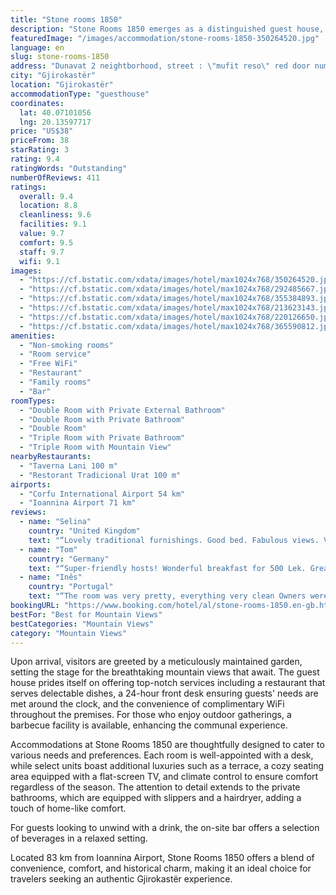 ```yaml
---
title: "Stone rooms 1850"
description: "Stone Rooms 1850 emerges as a distinguished guest house, located in the historic heart of Gjirokastër, just a stone's throw away from the serene Zaravina Lake."
featuredImage: "/images/accommodation/stone-rooms-1850-350264520.jpg"
language: en
slug: stone-rooms-1850
address: "Dunavat 2 neightborhood, street : \"mufit reso\" red door number 6, 6001 Gjirokastër, Albania"
city: "Gjirokastër"
location: "Gjirokastër"
accommodationType: "guesthouse"
coordinates:
  lat: 40.07101056
  lng: 20.13597717
price: "US$38"
priceFrom: 38
starRating: 3
rating: 9.4
ratingWords: "Outstanding"
numberOfReviews: 411
ratings:
  overall: 9.4
  location: 8.8
  cleanliness: 9.6
  facilities: 9.1
  value: 9.7
  comfort: 9.5
  staff: 9.7
  wifi: 9.1
images:
  - "https://cf.bstatic.com/xdata/images/hotel/max1024x768/350264520.jpg?k=6e4ec17adab97195aaa13f2e5e66bc37c0ad8c6e7095bd78af5e48fec8fd0275&o=&hp=1"
  - "https://cf.bstatic.com/xdata/images/hotel/max1024x768/292485667.jpg?k=b379ae493f2e23419d5cac8d54eaae2331c04e220635c7a68b0d76d3ab384e73&o=&hp=1"
  - "https://cf.bstatic.com/xdata/images/hotel/max1024x768/355384893.jpg?k=4ba119ee3add58ce5a6b9899e6c820ab709d3d2b013f211923158a512f05313e&o=&hp=1"
  - "https://cf.bstatic.com/xdata/images/hotel/max1024x768/213623143.jpg?k=2078d354a8331f76eba872044d08e9791dead36d89377f8410da07c38405b03e&o=&hp=1"
  - "https://cf.bstatic.com/xdata/images/hotel/max1024x768/220126650.jpg?k=3b3b6d379dab0be73adc63177ada82bfd0e55f1fc60cbb16591dc62f576bbbe5&o=&hp=1"
  - "https://cf.bstatic.com/xdata/images/hotel/max1024x768/365590812.jpg?k=919dc472f5ddfd08333b1136bc9844001770cd1cebd59c224ad13a27540a32f9&o=&hp=1"
amenities:
  - "Non-smoking rooms"
  - "Room service"
  - "Free WiFi"
  - "Restaurant"
  - "Family rooms"
  - "Bar"
roomTypes:
  - "Double Room with Private External Bathroom"
  - "Double Room with Private Bathroom"
  - "Double Room"
  - "Triple Room with Private Bathroom"
  - "Triple Room with Mountain View"
nearbyRestaurants:
  - "Taverna Lani 100 m"
  - "Restorant Tradicional Urat 100 m"
airports:
  - "Corfu International Airport 54 km"
  - "Ioannina Airport 71 km"
reviews:
  - name: "Selina"
    country: "United Kingdom"
    text: "“Lovely traditional furnishings. Good bed. Fabulous views. Very spacious room. Excellent breakfast served on a patio overlooking the town and the valley beyond. Breathtaking!”"
  - name: "Tom"
    country: "Germany"
    text: "“Super-friendly hosts! Wonderful breakfast for 500 Lek. Great room in an old stone house.”"
  - name: "Inês"
    country: "Portugal"
    text: "“The room was very pretty, everything very clean Owners were very nice”"
bookingURL: "https://www.booking.com/hotel/al/stone-rooms-1850.en-gb.html?aid=8035640"
bestFor: "Best for Mountain Views"
bestCategories: "Mountain Views"
category: "Mountain Views"
---
```


Upon arrival, visitors are greeted by a meticulously maintained garden, setting the stage for the breathtaking mountain views that await. The guest house prides itself on offering top-notch services including a restaurant that serves delectable dishes, a 24-hour front desk ensuring guests' needs are met around the clock, and the convenience of complimentary WiFi throughout the premises. For those who enjoy outdoor gatherings, a barbecue facility is available, enhancing the communal experience.

Accommodations at Stone Rooms 1850 are thoughtfully designed to cater to various needs and preferences. Each room is well-appointed with a desk, while select units boast additional luxuries such as a terrace, a cozy seating area equipped with a flat-screen TV, and climate control to ensure comfort regardless of the season. The attention to detail extends to the private bathrooms, which are equipped with slippers and a hairdryer, adding a touch of home-like comfort.

For guests looking to unwind with a drink, the on-site bar offers a selection of beverages in a relaxed setting. 

Located 83 km from Ioannina Airport, Stone Rooms 1850 offers a blend of convenience, comfort, and historical charm, making it an ideal choice for travelers seeking an authentic Gjirokastër experience.